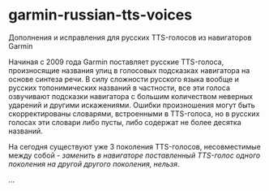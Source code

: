 ﻿# garmin-russian-tts-voices
Дополнения и исправления для русских TTS-голосов из навигаторов Garmin

Начиная с 2009 года Garmin поставляет русские TTS-голоса, произносящие названия улиц
в голосовых подсказках навигатора на основе синтеза речи.
В силу сложности русского языка вообще и русских топонимических названий в частности,
все эти голоса озвучивают подсказки навигатора с большим количеством неверных ударений
и другими искажениями.
Ошибки произношения могут быть скорректированы словарями, встроенными в TTS-голоса,
но в русских голосах эти словари либо пусты, либо содержат не более десятка названий.

На сегодня существуют уже 3 поколения TTS-голосов, несовместимые между собой -
_заменить в навигаторе поставленный TTS-голос одного поколения на другой другого поколения, нельзя_.

...

